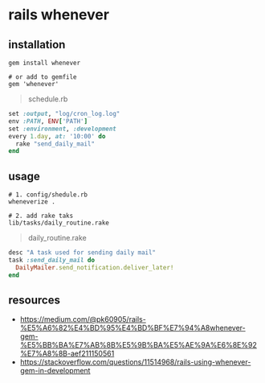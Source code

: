 # rails whenever

## installation
```shell
gem install whenever

# or add to gemfile
gem 'whenever'
```

> schedule.rb
```rb
set :output, "log/cron_log.log"
env :PATH, ENV['PATH']
set :environment, :development
every 1.day, at: '10:00' do
  rake "send_daily_mail"
end
```

## usage
```shell
# 1. config/shedule.rb
wheneverize .

# 2. add rake taks
lib/tasks/daily_routine.rake
```
> daily_routine.rake
```rb
desc "A task used for sending daily mail"
task :send_daily_mail do
  DailyMailer.send_notification.deliver_later!
end
```


## resources
- https://medium.com/@pk60905/rails-%E5%A6%82%E4%BD%95%E4%BD%BF%E7%94%A8whenever-gem-%E5%BB%BA%E7%AB%8B%E5%9B%BA%E5%AE%9A%E6%8E%92%E7%A8%8B-aef211150561
- https://stackoverflow.com/questions/11514968/rails-using-whenever-gem-in-development

